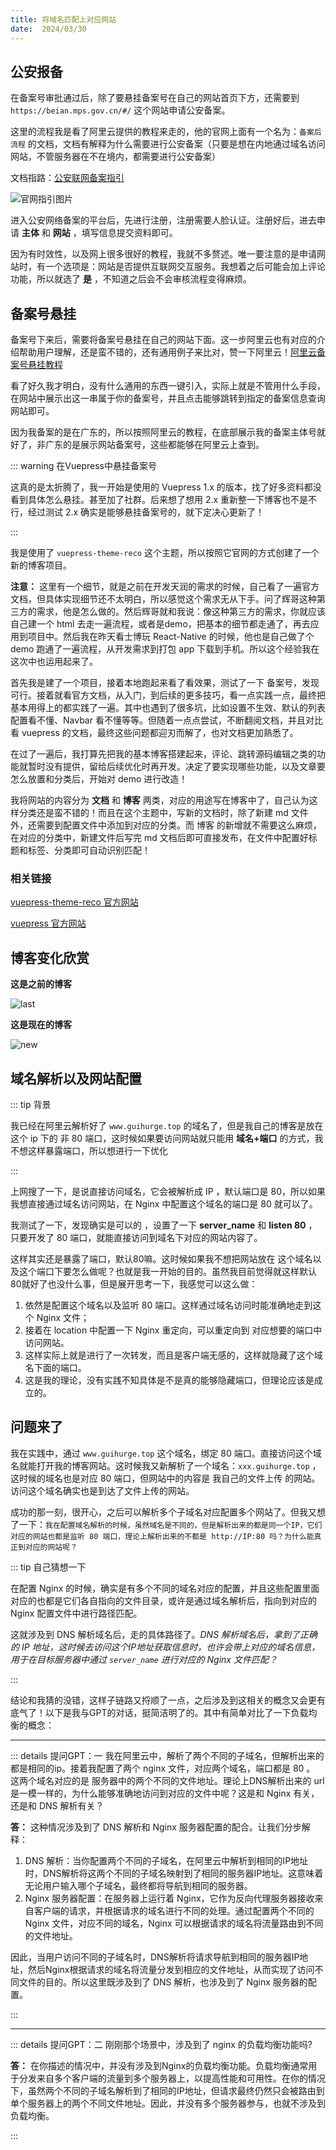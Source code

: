 ```yaml
---
title: 将域名匹配上对应网站
date:  2024/03/30
---
```


## 公安报备

在备案号审批通过后，除了要悬挂备案号在自己的网站首页下方，还需要到 `https://beian.mps.gov.cn/#/` 这个网站申请公安备案。

这里的流程我是看了阿里云提供的教程来走的，他的官网上面有一个名为：`备案后流程` 的文档，文档有解释为什么需要进行公安备案（只要是想在内地通过域名访问网站，不管服务器在不在境内，都需要进行公安备案）

文档指路：[公安联网备案指引](https://help.aliyun.com/zh/icp-filing/basic-icp-service/user-guide/the-public-security-network-for-the-record-information-fill-in-the-guide?spm=5176.27804673.J_9865808500.16.3d1f7365KegkOn)

![官网指引图片](http://8.134.197.161:3000/api/images/other/image-1711814653969.png)

进入公安网络备案的平台后，先进行注册，注册需要人脸认证。注册好后，进去申请 **主体** 和 **网站** ，填写信息提交资料即可。

因为有时效性，以及网上很多很好的教程，我就不多赘述。唯一要注意的是申请网站时，有一个选项是：网站是否提供互联网交互服务。我想着之后可能会加上评论功能，所以就选了 **是** ，不知道之后会不会审核流程变得麻烦。



## 备案号悬挂

备案号下来后，需要将备案号悬挂在自己的网站下面。这一步阿里云也有对应的介绍帮助用户理解，还是蛮不错的，还有通用例子来比对，赞一下阿里云！[阿里云备案号悬挂教程](https://help.aliyun.com/zh/icp-filing/support/website-to-add-the-record-number-faq?spm=5176.27804673.J_9865808500.15.3d1f7365KegkOn#section-s3c-gec-37t)

看了好久我才明白，没有什么通用的东西一键引入，实际上就是不管用什么手段，在网站中展示出这一串属于你的备案号，并且点击能够跳转到指定的备案信息查询网站即可。

因为我备案的是在广东的，所以按照阿里云的教程，在底部展示我的备案主体号就好了，非广东的是展示网站备案号，这些都能够在阿里云上查到。

::: warning 在Vuepress中悬挂备案号

这真的是太折腾了，我一开始是使用的 Vuepress 1.x 的版本，找了好多资料都没看到具体怎么悬挂。甚至加了社群。后来想了想用 2.x 重新整一下博客也不是不行，经过测试 2.x 确实是能够悬挂备案号的，就下定决心更新了！

:::

我是使用了 `vuepress-theme-reco` 这个主题，所以按照它官网的方式创建了一个新的博客项目。

**注意：** 这里有一个细节，就是之前在开发天润的需求的时候，自己看了一遍官方文档，但具体实现细节还不太明白，所以感觉这个需求无从下手。问了辉哥这种第三方的需求，他是怎么做的。然后辉哥就和我说：像这种第三方的需求，你就应该自己建一个 html 去走一遍流程，或者是demo，把基本的细节都走通了，再去应用到项目中。然后我在昨天看士博玩 React-Native 的时候，他也是自己做了个 demo 跑通了一遍流程，从开发需求到打包 app 下载到手机。所以这个经验我在这次中也运用起来了。

首先我是建了一个项目，接着本地跑起来看了看效果，测试了一下 备案号，发现可行。接着就看官方文档，从入门，到后续的更多技巧，看一点实践一点，最终把基本用得上的都实践了一遍。其中也遇到了很多坑，比如设置不生效、默认的列表配置看不懂、Navbar 看不懂等等。但随着一点点尝试，不断翻阅文档，并且对比看 vuepress 的文档，最终这些问题都迎刃而解了，也对文档更加熟悉了。

在过了一遍后，我打算先把我的基本博客搭建起来，评论、跳转源码编辑之类的功能就暂时没有提供，留给后续优化时再开发。决定了要实现哪些功能，以及文章要怎么放置和分类后，开始对 demo 进行改造！

我将网站的内容分为 **文档** 和 **博客** 两类，对应的用途写在博客中了，自己认为这样分类还是蛮不错的！而且在这个主题中，写新的文档时，除了新建 md 文件外，还需要到配置文件中添加到对应的分类。而 博客 的新增就不需要这么麻烦，在对应的分类中，新建文件后写完 md 文档后即可直接发布，在文件中配置好标题和标签、分类即可自动识别匹配！

### 相关链接

[vuepress-theme-reco 官方网站](https://vuepress-theme-reco.recoluan.com/docs/theme/frontmatter-home.html)

[vuepress 官方网站](https://v2.vuepress.vuejs.org/zh/reference/config.html)

## 博客变化欣赏

**这是之前的博客** 

![last](http://8.134.197.161:3000/api/images/other/image-1711817115481.png)

**这是现在的博客** 

![new](http://8.134.197.161:3000/api/images/other/image-1711817421939.png)

## 域名解析以及网站配置

::: tip 背景

我已经在阿里云解析好了 `www.guihurge.top` 的域名了，但是我自己的博客是放在 这个 ip 下的 非 80 端口，这时候如果要访问网站就只能用 **域名+端口** 的方式，我不想这样暴露端口，所以想进行一下优化

:::

上网搜了一下，是说直接访问域名，它会被解析成 IP ，默认端口是 80，所以如果我想直接通过域名访问网站，在 Nginx 中配置这个域名的端口是 80 就可以了。

我测试了一下，发现确实是可以的 ，设置了一下 **server_name**  和 **listen 80** ，只要开发了 80 端口，就能直接访问到域名下对应的网站内容了。

这样其实还是暴露了端口，默认80嘛。这时候如果我不想把网站放在 这个域名以及这个端口下要怎么做呢？也就是我一开始的目的。虽然我目前觉得就这样默认80就好了也没什么事，但是展开思考一下，我感觉可以这么做：

1. 依然是配置这个域名以及监听 80 端口。这样通过域名访问时能准确地走到这个 Nginx 文件；
2. 接着在 location 中配置一下 Nginx 重定向，可以重定向到 对应想要的端口中访问网站。
3. 这样实际上就是进行了一次转发，而且是客户端无感的，这样就隐藏了这个域名下面的端口。
4. 这是我的理论，没有实践不知具体是不是真的能够隐藏端口，但理论应该是成立的。

## 问题来了

我在实践中，通过 `www.guihurge.top`  这个域名，绑定 80 端口。直接访问这个域名就能打开我的博客网站。这时候我又新解析了一个域名：`xxx.guihurge.top` ，这时候的域名也是对应 80 端口，但网站中的内容是 我自己的文件上传 的网站。访问这个域名确实也是到达了文件上传的网站。

成功的那一刻，很开心，之后可以解析多个子域名对应配置多个网站了。但我又想了一下：`我在配置域名解析的时候，虽然域名是不同的，但是解析出来的都是同一个IP，它们对应的网站也都是监听 80 端口，理论上解析出来的不都是 http://IP:80 吗？为什么能真正到对应的网站呢？`

::: tip 自己猜想一下

在配置 Nginx 的时候，确实是有多个不同的域名对应的配置，并且这些配置里面对应的也都是它们各自指向的文件目录，或许是通过域名解析后，指向到对应的 Nginx 配置文件中进行路径匹配。

这就涉及到 DNS 解析域名后，走的具体路径了。*DNS 解析域名后，拿到了正确的 IP 地址，这时候去访问这个IP地址获取信息时，也许会带上对应的域名信息，用于在目标服务器中通过 `server_name` 进行对应的 Nginx 文件匹配？* 

::: 

结论和我猜的没错，这样子链路又捋顺了一点，之后涉及到这相关的概念又会更有底气了！以下是我与GPT的对话，挺简洁明了的。其中有简单对比了一下负载均衡的概念：

---

::: details 提问GPT：一
我在阿里云中，解析了两个不同的子域名，但解析出来的都是相同的ip。接着我配置了两个 nginx 文件，对应两个域名，端口都是 80 。 这两个域名对应的是 服务器中的两个不同的文件地址。理论上DNS解析出来的 url 是一模一样的，为什么能够准确地访问到对应的文件中呢？这是和 Nginx 有关，还是和 DNS 解析有关？

**答：** 
这种情况涉及到了 DNS 解析和 Nginx 服务器配置的配合。让我们分步解释：

1. DNS 解析：当你配置两个不同的子域名，在阿里云中解析到相同的IP地址时，DNS解析将这两个不同的子域名映射到了相同的服务器IP地址。这意味着无论用户输入哪个子域名，最终都将导航到相同的服务器。
2. Nginx 服务器配置：在服务器上运行着 Nginx，它作为反向代理服务器接收来自客户端的请求，并根据请求的域名进行不同的处理。通过配置两个不同的 Nginx 文件，对应不同的域名，Nginx 可以根据请求的域名将流量路由到不同的文件地址。

因此，当用户访问不同的子域名时，DNS解析将请求导航到相同的服务器IP地址，然后Nginx根据请求的域名将流量分发到相应的文件地址，从而实现了访问不同文件的目的。所以这里既涉及到了 DNS 解析，也涉及到了 Nginx 服务器的配置。

::: 

---

::: details 提问GPT：二
刚刚那个场景中，涉及到了 nginx 的负载均衡功能吗?

**答：** 
在你描述的情况中，并没有涉及到Nginx的负载均衡功能。负载均衡通常用于分发来自多个客户端的流量到多个服务器上，以提高性能和可用性。在你的情况下，虽然两个不同的子域名解析到了相同的IP地址，但请求最终仍然只会被路由到单个服务器上的两个不同文件地址。因此，并没有多个服务器参与，也就不涉及到负载均衡。

::: 


